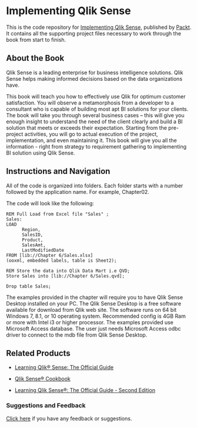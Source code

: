 # Implementing Qlik Sense
This is the code repository for [Implementing Qlik Sense](https://www.packtpub.com/big-data-and-business-intelligence/implementing-qlik-sense?utm_source=github&utm_medium=repository&utm_campaign=9781786460448), published by [Packt](https://www.packtpub.com/?utm_source=github). It contains all the supporting project files necessary to work through the book from start to finish.
## About the Book
Qlik Sense is a leading enterprise for business intelligence solutions. Qlik Sense helps making informed decisions based on the data organizations have.

This book will teach you how to effectively use Qlik for optimum customer satisfaction. You will observe a metamorphosis from a developer to a consultant who is capable of building most apt BI solutions for your clients. The book will take you through several business cases – this will give you enough insight to understand the need of the client clearly and build a BI solution that meets or exceeds their expectation. Starting from the pre-project activities, you will go to actual execution of the project, implementation, and even maintaining it. This book will give you all the information - right from strategy to requirement gathering to implementing BI solution using Qlik Sense.


## Instructions and Navigation
All of the code is organized into folders. Each folder starts with a number followed by the application name. For example, Chapter02.



The code will look like the following:
```
REM Full Load from Excel file "Sales" ;
Sales:
LOAD
      Region,
      SalesID,
      Product,
      SalesAmt,
      LastModifiedDate
FROM [lib://Chapter 6/Sales.xlsx]
(ooxml, embedded labels, table is Sheet2); 

REM Store the data into Qlik Data Mart i.e QVD;
Store Sales into [lib://Chapter 6/Sales.qvd];

Drop table Sales;
```

The examples provided in the chapter will require you to have Qlik Sense Desktop installed
on your PC. The Qlik Sense Desktop is a free software available for download from Qlik
web site. The software runs on 64 bit Windows 7, 8.1, or 10 operating system.
Recommended config is 4GB Ram or more with Intel i3 or higher processor.
The examples provided use Microsoft Access database. The user just needs Microsoft
Access odbc driver to connect to the mdb file from Qlik Sense Desktop.

## Related Products
* [Learning Qlik® Sense: The Official Guide](https://www.packtpub.com/big-data-and-business-intelligence/learning-qlik®-sense-official-guide?utm_source=github&utm_medium=repository&utm_campaign=9781782173359)

* [Qlik Sense® Cookbook](https://www.packtpub.com/big-data-and-business-intelligence/qlik-sense-cookbook?utm_source=github&utm_medium=repository&utm_campaign=9781782175148)

* [Learning Qlik Sense®: The Official Guide - Second Edition](https://www.packtpub.com/big-data-and-business-intelligence/learning-qlik-sense-official-guide-second-edition?utm_source=github&utm_medium=repository&utm_campaign=9781785887161)

### Suggestions and Feedback
[Click here](https://docs.google.com/forms/d/e/1FAIpQLSe5qwunkGf6PUvzPirPDtuy1Du5Rlzew23UBp2S-P3wB-GcwQ/viewform) if you have any feedback or suggestions.
